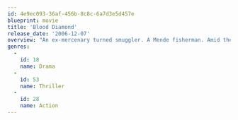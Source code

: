 ```yaml
---
id: 4e9ec093-36af-456b-8c8c-6a7d3e5d457e
blueprint: movie
title: 'Blood Diamond'
release_date: '2006-12-07'
overview: "An ex-mercenary turned smuggler. A Mende fisherman. Amid the explosive civil war overtaking 1999 Sierra Leone, these men join for two desperate missions: recovering a rare pink diamond of immense value and rescuing the fisherman's son conscripted as a child soldier into the brutal rebel forces ripping a swath of torture and bloodshed countrywide."
genres:
  -
    id: 18
    name: Drama
  -
    id: 53
    name: Thriller
  -
    id: 28
    name: Action
---
```

